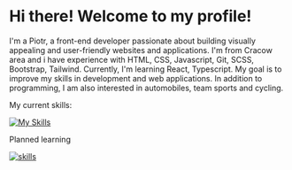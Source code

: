 <h1> Hi there! Welcome to my profile!</h1>

<p>I'm a Piotr, a front-end developer passionate about building visually appealing and user-friendly websites and applications. I'm from Cracow area and i have experience with HTML, CSS, Javascript, Git, SCSS, Bootstrap, Tailwind. Currently, I'm learning React, Typescript. My goal is to improve my skills in development and web applications. In addition to programming, I am also interested in automobiles, team sports and cycling.</p>

<p>My current skills:</p>

[![My Skills](https://skillicons.dev/icons?i=html,css,js,ts,sass,bootstrap,tailwind,git,vite,nextjs,react,materialui,firebase&theme=light)](https://skillicons.dev)

<p>Planned learning</p>

[![skills](https://skillicons.dev/icons?i=graphql,django,py&theme=light)](https://skillicons.dev)
